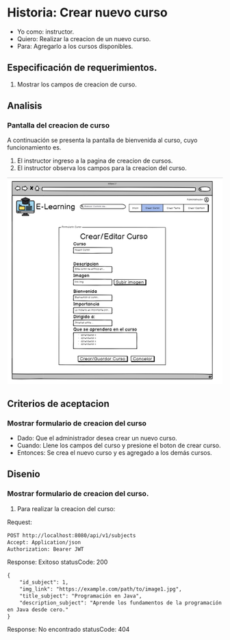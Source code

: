 # Historia: Crear nuevo curso

- Yo como: instructor.
- Quiero: Realizar la creacion de un nuevo curso.
- Para: Agregarlo a los cursos disponibles.

## Especificación de requerimientos.

1. Mostrar los campos de creacion de curso.

## Analisis

### Pantalla del creacion de curso

A continuación se presenta la pantalla de bienvenida al curso, cuyo funcionamiento es.

1. El instructor ingreso a la pagina de creacion de cursos.
2. El instructor observa los campos para la creacion del curso.

![Alt text](<image-(4).png>)

## Criterios de aceptacion

### Mostrar formulario de creacion del curso

- Dado: Que el administrador desea crear un nuevo curso.
- Cuando: Llene los campos del curso y presione el boton de crear curso.
- Entonces: Se crea el nuevo curso y es agregado a los demás cursos.

## Disenio

### Mostrar formulario de creacion del curso.

1. Para realizar la creacion del curso:

Request:

```
POST http://localhost:8080/api/v1/subjects
Accept: Application/json
Authorization: Bearer JWT
```

Response: Exitoso statusCode: 200

```
{
    "id_subject": 1,
    "img_link": "https://example.com/path/to/image1.jpg",
    "title_subject": "Programación en Java",
    "description_subject": "Aprende los fundamentos de la programación en Java desde cero."
}
```

Response: No encontrado statusCode: 404

```

```
